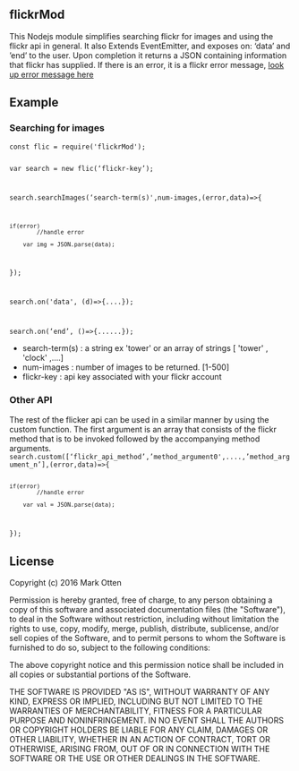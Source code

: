 <h2>flickrMod</h2>
 This Nodejs module simplifies searching flickr for images and using the flickr api in general. It also Extends EventEmitter, and exposes on: ‘data’ and ’end’ to the user.
  Upon completion it returns a JSON containing information that flickr has supplied.
 If there is an error, it is a flickr error message,  <a href="https://www.flickr.com/services/api/"> look up error message here </a>

<h2>Example</h2>
<h3>Searching for images</h3>
<code>const flic = require('flickrMod');

var search = new flic(‘flickr-key’);

search.searchImages(‘search-term(s)',num-images,(error,data)=>{
        
	if(error)
        	//handle error

        var img = JSON.parse(data);
});

search.on('data', (d)=>{....});

search.on(‘end’, ()=>{......});
</code><ul>
<li>search-term(s) : a string ex 'tower' or an array of strings [ 'tower' , 'clock' ,….]</li>
<li>num-images : number of images to be returned. [1-500]</li>
<li>flickr-key : api key associated with your flickr account</li>
</ul>
<h3>Other API</h3>
 The rest of the flicker api can be used in a similar manner by using the custom function. The first argument is an array that consists of the flickr method that is to be 
invoked followed by the accompanying method arguments.
<code>
search.custom([‘flickr_api_method’,’method_argument0',....,’method_argument_n’],(error,data)=>{

	if(error)
        	//handle error

        var val = JSON.parse(data);
});
</code>

<h2>License</h2>
 Copyright (c) 2016  Mark Otten

Permission is hereby granted, free of charge, to any person obtaining a copy of this software and associated documentation files (the "Software"), to deal in the Software without restriction, including without limitation the rights to use, copy, modify, merge, publish, distribute, sublicense, and/or sell copies of the Software, and to permit persons to whom the Software is furnished to do so, subject to the following conditions:

The above copyright notice and this permission notice shall be included in all copies or substantial portions of the Software.

THE SOFTWARE IS PROVIDED "AS IS", WITHOUT WARRANTY OF ANY KIND, EXPRESS OR IMPLIED, INCLUDING BUT NOT LIMITED TO THE WARRANTIES OF MERCHANTABILITY, FITNESS FOR A PARTICULAR PURPOSE AND NONINFRINGEMENT. IN NO EVENT SHALL THE AUTHORS OR COPYRIGHT HOLDERS BE LIABLE FOR ANY CLAIM, DAMAGES OR OTHER LIABILITY, WHETHER IN AN ACTION OF CONTRACT, TORT OR OTHERWISE, ARISING FROM, OUT OF OR IN CONNECTION WITH THE SOFTWARE OR THE USE OR OTHER DEALINGS IN THE SOFTWARE.
